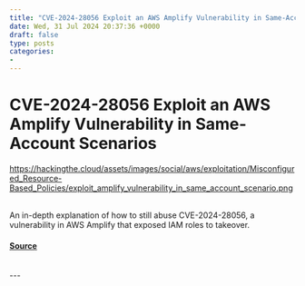 ```yaml
---
title: "CVE-2024-28056 Exploit an AWS Amplify Vulnerability in Same-Account Scenarios"
date: Wed, 31 Jul 2024 20:37:36 +0000
draft: false
type: posts
categories: 
- 
---
```

# CVE-2024-28056 Exploit an AWS Amplify Vulnerability in Same-Account Scenarios
https://hackingthe.cloud/assets/images/social/aws/exploitation/Misconfigured_Resource-Based_Policies/exploit_amplify_vulnerability_in_same_account_scenario.png
<br/>

<br/>
An in-depth explanation of how to still abuse CVE-2024-28056, a vulnerability in AWS Amplify that exposed IAM roles to takeover.

#### [Source](https://hackingthe.cloud/aws/exploitation/Misconfigured_Resource-Based_Policies/exploit_amplify_vulnerability_in_same_account_scenario/)

<br/>
---
